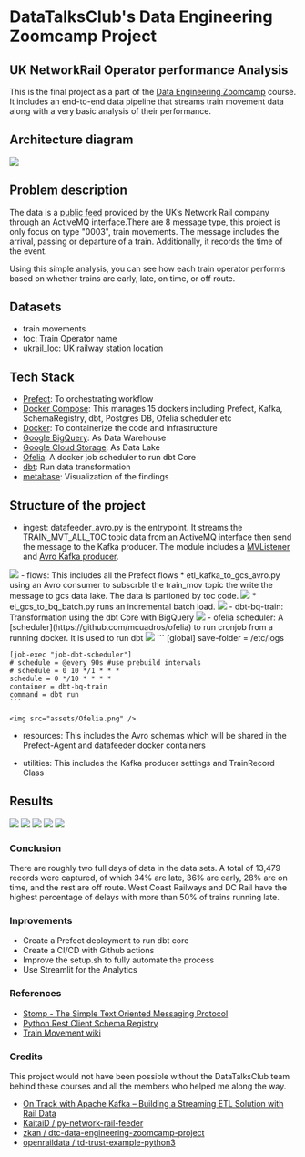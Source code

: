 # DataTalksClub's Data Engineering Zoomcamp Project
## UK NetworkRail Operator performance Analysis

This is the final project as a part of the [Data Engineering Zoomcamp](https://github.com/DataTalksClub/data-engineering-zoomcamp/blob/main/README.md) course.
It includes an end-to-end data pipeline that streams train movement data along with a very basic analysis of their performance.
## Architecture diagram
<img src="assets/dtc-de-project architecture.png" />


## Problem description

The data is a [public feed](https://datafeeds.networkrail.co.uk/ntrod/myFeeds) provided by the UK’s Network Rail company through an ActiveMQ interface.There are 8 message type, this project is only focus on type "0003", train movements. The message includes the arrival, passing or departure of a train. Additionally, it records the time of the event.

Using this simple analysis, you can see how each train operator performs based on whether trains are early, late, on time, or off route. 

## Datasets
- train movements
- toc: Train Operator name
- ukrail_loc: UK railway station location


## Tech Stack
- [Prefect](): To orchestrating workflow
- [Docker Compose](https://docs.docker.com/compose/): This manages 15 dockers including Prefect, Kafka, SchemaRegistry, dbt, Postgres DB, Ofelia scheduler etc 
- [Docker](https://www.docker.com/): To containerize the code and infrastructure
- [Google BigQuery](https://cloud.google.com/bigquery): As Data Warehouse
- [Google Cloud Storage](https://console.cloud.google.com/getting-started): As Data Lake
- [Ofelia](https://github.com/mcuadros/ofelia): A docker job scheduler to run dbt Core
- [dbt](https://www.getdbt.com/): Run data transformation
- [metabase](https://github.com/metabase/metabase): Visualization of the findings

## Structure of the project
- ingest: datafeeder_avro.py is the entrypoint. It streams the TRAIN_MVT_ALL_TOC topic data from an ActiveMQ interface then send the message to the Kafka producer. The module includes a [MVListener](ingest/MQListenner.py) and [Avro Kafka producer](ingest/train_avro_producer.py).
<img src="assets/data_feeder_avro.png" />
- flows: This includes all the Prefect flows
    * etl_kafka_to_gcs_avro.py using an Avro consumer to subscrble the train_mov topic the write the message to gcs data lake. The data is partioned by toc code.
    <img src="assets/etl_kafas_to_gcs.png" />
    * el_gcs_to_bq_batch.py runs an incremental batch load. 
    <img src="assets/elt_gcs_to_bq.png" />
- dbt-bq-train: Transformation using the dbt Core with BigQuery
        <img src="assets/dbt lineage graph.png"/>
- ofelia scheduler: A [scheduler](https://github.com/mcuadros/ofelia) to run cronjob from a running docker. It is used to run dbt
    <img src="assets/ofelia cron syntax.png" />
    ```
    [global]
    save-folder = /etc/logs

    [job-exec "job-dbt-scheduler"]
    # schedule = @every 90s #use prebuild intervals
    # schedule = 0 10 */1 * * *
    schedule = 0 */10 * * * *
    container = dbt-bq-train
    command = dbt run
    ```

    <img src="assets/Ofelia.png" />

- resources: This includes the Avro schemas which will be shared in the Prefect-Agent and datafeeder docker containers

- utilities: This includes the Kafka producer settings and TrainRecord Class
## Results
<img src="assets/Network Rail Operator performance.png" />
<img src="assets/bashboard1.png" />
<img src="assets/dashboard3.png" />
<img src="assets/dashboard4.png" />
<img src="assets/dashboard2.png" />

### Conclusion

There are roughly two full days of data in the data sets. A total of 13,479 records were captured, of which 34% are late, 36% are early, 28% are on time, and the rest are off route. West Coast Railways and DC Rail have the highest percentage of delays with more than 50% of trains running late.

### Inprovements

- Create a Prefect deployment to run dbt core
- Create a CI/CD with Github actions
- Improve the setup.sh to fully automate the process
- Use Streamlit for the Analytics
### References
- [Stomp - The Simple Text Oriented Messaging Protocol](https://stomp.github.io/index.html)
- [Python Rest Client Schema Registry](https://marcosschroh.github.io/python-schema-registry-client/)
- [Train Movement wiki](https://wiki.openraildata.com/index.php?title=Train_Movement)

### Credits

This project would not have been possible without the DataTalksClub team behind these courses and all the members who helped me along the way.

- [On Track with Apache Kafka – Building a Streaming ETL Solution with Rail Data](https://www.confluent.io/en-gb/blog/build-streaming-etl-solutions-with-kafka-and-rail-data/)
- [KaitaiD / py-network-rail-feeder](https://github.com/KaitaiD/py-network-rail-feeder)
- [zkan / dtc-data-engineering-zoomcamp-project](https://github.com/zkan/dtc-data-engineering-zoomcamp-project)
- [openraildata / td-trust-example-python3](https://github.com/openraildata/td-trust-example-python3)
